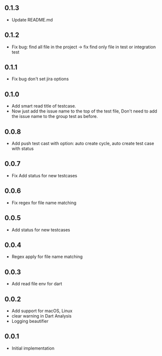 ## 0.1.3
* Update README.md
## 0.1.2
* Fix bug: find all file in the project -> fix find only file in test or integration test
## 0.1.1
* Fix bug don't set jira options
## 0.1.0
* Add smart read title of testcase.
* Now just add the issue name to the top of the test file, Don't need to add the issue name to the group test as before.
## 0.0.8
* Add push test cast with option: auto create cycle, auto create test case with status
## 0.0.7
* Fix Add status for new testcases
## 0.0.6
* Fix regex for file name matching
## 0.0.5
* Add status for new testcases
## 0.0.4
* Regex apply for file name matching
## 0.0.3
* Add read file env for dart
## 0.0.2
* Add support for macOS, Linux
* clear warning in Dart Analysis
* Logging beautifier
## 0.0.1
* Initial implementation





